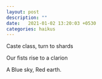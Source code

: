 ```yaml
---
layout: post
description: ""
date:   2021-01-02 13:20:03 +0530
categories: haikus
---
```

Caste class, turn to shards

Our fists rise to a clarion

A Blue sky, Red earth.
